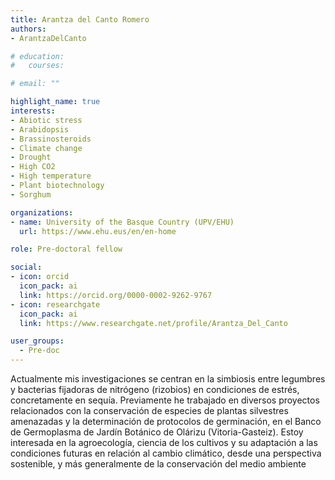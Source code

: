 ```yaml
---
title: Arantza del Canto Romero
authors:
- ArantzaDelCanto

# education:
#   courses:

# email: ""

highlight_name: true
interests:
- Abiotic stress
- Arabidopsis
- Brassinosteroids
- Climate change
- Drought
- High CO2
- High temperature
- Plant biotechnology
- Sorghum

organizations:
- name: University of the Basque Country (UPV/EHU)
  url: https://www.ehu.eus/en/en-home

role: Pre-doctoral fellow

social:
- icon: orcid
  icon_pack: ai
  link: https://orcid.org/0000-0002-9262-9767
- icon: researchgate
  icon_pack: ai
  link: https://www.researchgate.net/profile/Arantza_Del_Canto

user_groups: 
  - Pre-doc
---
```


Actualmente mis investigaciones se centran en la simbiosis entre legumbres y bacterias fijadoras de nitrógeno (rizobios) en condiciones de estrés, concretamente en sequía. Previamente he trabajado en diversos proyectos relacionados con la conservación de especies de plantas silvestres amenazadas y la determinación de protocolos de germinación, en el Banco de Germoplasma de Jardín Botánico de Olárizu (Vitoria-Gasteiz). Estoy interesada en la agroecología, ciencia de los cultivos y su adaptación a las condiciones futuras en relación al cambio climático, desde una perspectiva sostenible, y más generalmente de la conservación del medio ambiente
